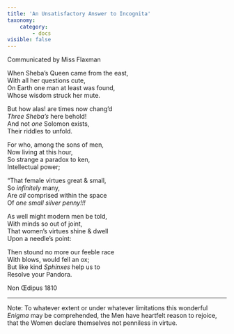 ```yaml
---
title: 'An Unsatisfactory Answer to Incognita'
taxonomy:
    category:
        - docs
visible: false
---
```


<div class="author">Communicated by Miss Flaxman</div>

When Sheba’s Queen came from the east,  
With all her questions cute,  
On Earth one man at least was found,  
Whose wisdom struck her mute.

But how alas! are times now chang’d  
*Three Sheba’s* here behold!  
And not *one* Solomon exists,  
Their riddles to unfold.

For who, among the sons of men,  
Now living at this hour,  
So strange a paradox to ken,  
Intellectual power;

“That female virtues great & small,  
So *infinitely* many,  
Are *all* comprised within the space  
Of *one small silver penny!!!*

As well might modern men be told,  
With minds so out of joint,  
That women’s virtues shine & dwell  
Upon a needle’s point:

Then stound no more our feeble race  
With blows, would fell an ox;  
But like kind *Sphinxes* help us to  
Resolve your Pandora.

Non Œdipus 1810

---

Note: To whatever extent or under whatever limitations this wonderful *Enigma* may be comprehended, the Men have heartfelt reason to rejoice, that the Women declare themselves not penniless in virtue.